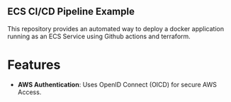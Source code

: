 ## ECS CI/CD Pipeline Example

This repository provides an automated way to deploy a docker application running as an ECS Service using Github actions and terraform.

# Features
- **AWS Authentication**: Uses OpenID Connect (OICD) for secure AWS Access.